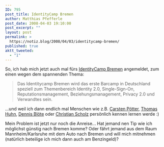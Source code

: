 ```yaml
---
ID: 795
post_title: IdentityCamp Bremen
author: Matthias Pfefferle
post_date: 2008-04-03 19:10:00
post_excerpt: ""
layout: post
permalink: >
  https://notiz.blog/2008/04/03/identitycamp-bremen/
published: true
aktt_tweeted:
  - "1"
---
```

So, ich hab mich jetzt auch mal fürs <a href="http://barcamp.org/IdentityCampBremen">IdentityCamp Bremen</a> angemeldet, zum einen wegen dem spannenden Thema:

<blockquote>Das Identitycamp Bremen wird das erste Barcamp in Deutschland speziell zum Themenbereich Identity 2.0, Single-Sign-On, Reputationsmanagement, Beziehungsmanagement, Privacy 2.0 und Verwandtes sein.</blockquote>

...und weil ich dann endlich mal Menschen wie z.B. <a href="http://www.notsorelevant.com">Carsten Pötter</a>, <a href="http://lifestrea.ms/">Thomas Huhn</a>, <a href="http://blog.dopefreshtight.de/">Dennis Blöte</a> oder <a href="http://mrtopf.de/blog">Christian Scholz</a> persönlich kennen lernen werde :)

Mein Problem ist jetzt nur noch die Anreise... Hat jemand nen Tip wie ich möglichst günstig nach Bremen komme? Oder fährt jemand aus dem Raum Mannheim/Karlsruhe mit dem Auto nach Bremen und will mich mitnehmen (natürlich beteilige ich mich dann auch am Benzingeld)?